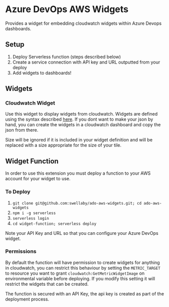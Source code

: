 # Azure DevOps AWS Widgets

Provides a widget for embedding cloudwatch widgets within Azure Devops dashboards.

## Setup
1. Deploy Serverless function (steps described below)
2. Create a service connection with API key and URL outputted from your deploy
3. Add widgets to dashboards!


## Widgets

### Cloudwatch Widget
Use this widget to display widgets from cloudwatch. Widgets are defined using the syntax described [here](https://docs.aws.amazon.com/AmazonCloudWatch/latest/APIReference/CloudWatch-Metric-Widget-Structure.html). If you dont want to make your json by hand, you can create the widgets in a cloudwatch dashboard and copy the json from there.

Size will be ignored if it is included in your widget definition and will be replaced with a size appropriate for the size of your tile.

## Widget Function
In order to use this extension you must deploy a function to your AWS account for your widget to use.

### To Deploy

1. `git clone git@github.com:swellaby/ado-aws-widgets.git; cd ado-aws-widgets`
2. `npm i -g serverless`
3. `serverless login`
4. `cd widget-function; serverless deploy`

Note your API Key and URL so that you can configure your Azure DevOps widget.

### Permissions
By default the function will have permission to create widgets for anything in cloudwatch, you can restrict this behaviour by setting the `METRIC_TARGET` to resource you want to grant `cloudwatch:GetMetricWidgetImage` on environmental variable before deploying. If you modify this setting it will restrict the widgets that can be created.

The function is secured with an API Key, the api key is created as part of the deployment process.
